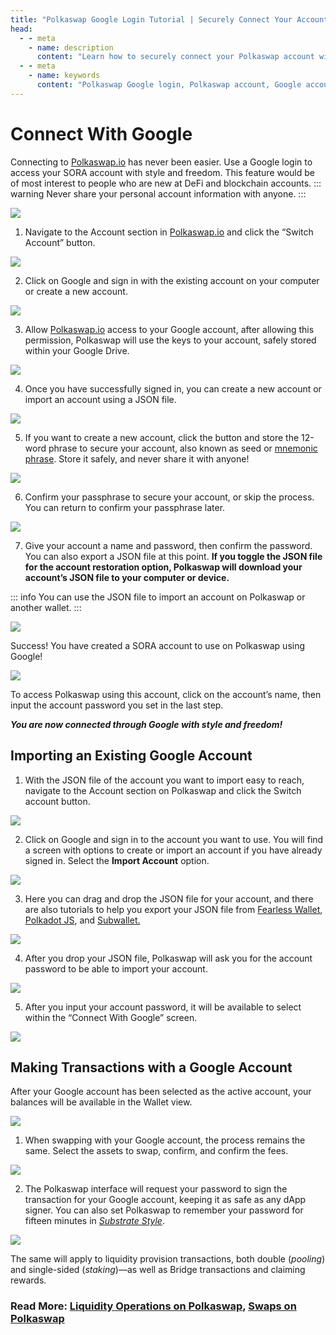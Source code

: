 ```yaml
---
title: "Polkaswap Google Login Tutorial | Securely Connect Your Account"
head:
  - - meta
    - name: description
      content: "Learn how to securely connect your Polkaswap account with a Google account in this step-by-step tutorial. Follow our guide to create a new account, import an existing one using a JSON file, and make secure transactions with your Google account. Ensure the safety of your assets on Polkaswap while enjoying style and freedom in your transactions."
  - - meta
    - name: keywords
      content: "Polkaswap Google login, Polkaswap account, Google account, Polkaswap tutorial, connect account, Google login tutorial, SORA account, import account, JSON file, transaction security"
---
```


# Connect With Google

Connecting to [Polkaswap.io](https://polkaswap.io/#/wallet) has never been easier. Use a Google login to access your SORA account with style and freedom.
This feature would be of most interest to people who are new at DeFi and blockchain accounts.
::: warning
Never share your personal account information with anyone.
:::

![](.gitbook/assets/google-login-1.png)

1. Navigate to the Account section in [Polkaswap.io](https://polkaswap.io/#/wallet) and click the “Switch Account” button.

![](.gitbook/assets/google-login-2.png)

2. Click on Google and sign in with the existing account on your computer or create a new account.

![](.gitbook/assets/google-login-3.png)

3. Allow [Polkaswap.io](http://Polkaswap.io) access to your Google account, after allowing this permission, Polkaswap will use the keys to your account, safely stored within your Google Drive.

![](.gitbook/assets/google-login-4.png)

4. Once you have successfully signed in, you can create a new account or import an account using a JSON file.

![](.gitbook/assets/google-login-5.png)

5. If you want to create a new account, click the button and store the 12-word phrase to secure your account, also known as seed or [mnemonic phrase](create-an-address.md#restoring-account-from-mnemonic-in-different-applications). Store it safely, and never share it with anyone!

![](.gitbook/assets/google-login-6.png)

6. Confirm your passphrase to secure your account, or skip the process. You can return to confirm your passphrase later.

![](.gitbook/assets/google-login-7.png)

7. Give your account a name and password, then confirm the password. You can also export a JSON file at this point. **If you toggle the JSON file for the account restoration option, Polkaswap will download your account’s JSON file to your computer or device.**

::: info
You can use the JSON file to import an account on Polkaswap or another wallet.
:::

![](.gitbook/assets/google-login-8.png)

Success! You have created a SORA account to use on Polkaswap using Google!

![](.gitbook/assets/google-importing-4.png)

To access Polkaswap using this account, click on the account’s name, then input the account password you set in the last step.

**_You are now connected through Google with style and freedom!_**

## Importing an Existing Google Account

1. With the JSON file of the account you want to import easy to reach, navigate to the Account section on Polkaswap and click the Switch account button.

![](.gitbook/assets/google-importing-1.png)

2. Click on Google and sign in to the account you want to use. You will find a screen with options to create or import an account if you have already signed in. Select the **Import Account** option.

![](.gitbook/assets/google-importing-2.png)

3. Here you can drag and drop the JSON file for your account, and there are also tutorials to help you export your JSON file from [Fearless
   Wallet](https://wiki.fearlesswallet.io/accounts/walkthrough/exporting-and-importing-a-wallet-using-a-json-file), [Polkadot JS](https://support.polkadot.network/support/solutions/articles/65000177677-how-to-export-your-json-backup-file), and [Subwallet.](https://docs.subwallet.app/extension-user-guide/export-and-backup-an-account)

![](.gitbook/assets/google-importing-3.png)

4. After you drop your JSON file, Polkaswap will ask you for the account password to be able to import your account.

![](.gitbook/assets/google-importing-4.png)

5. After you input your account password, it will be available to select within the “Connect With Google” screen.

![](.gitbook/assets/google-importing-5.png)

## Making Transactions with a Google Account

After your Google account has been selected as the active account, your balances will be available in the Wallet view.

![](.gitbook/assets/google-transaction-1.png)

1. When swapping with your Google account, the process remains the same. Select the assets to swap, confirm, and confirm the fees.

![](.gitbook/assets/google-transaction-2.png)

2. The Polkaswap interface will request your password to sign the transaction for your Google account, keeping it as safe as any dApp signer. You can also set Polkaswap to remember your password for fifteen minutes in _[Substrate Style](create-an-address.md#via-polkadot-js-browser-plugin)_.

![](.gitbook/assets/google-transaction-3.png)

The same will apply to liquidity provision transactions, both double (_pooling_) and single-sided (_staking_)—as well as Bridge transactions and claiming rewards.

### Read More: [Liquidity Operations on Polkaswap](/provide-liquidity-to-xyk-pools-polkaswap), [Swaps on Polkaswap](/swap-polkaswap)
